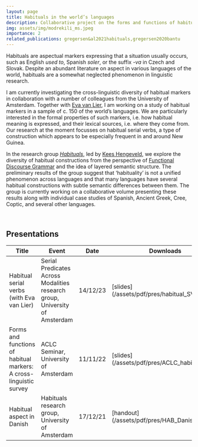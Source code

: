 ```yaml
---
layout: page
title: Habituals in the world’s languages
description: Collaborative project on the forms and functions of habitual markers
img: assets/img/modrekili_ms.jpeg
importance: 2
related_publications: gregersen&al2021habituals,gregersen2020bantu
---
```


Habituals are aspectual markers expressing that a situation usually occurs, such as English _used to_, Spanish _soler_, or the suffix _-va_ in Czech and Slovak. Despite an abundant literature on aspect in various languages of the world, habituals are a somewhat neglected phenomenon in linguistic research.

I am currently investigating the cross-linguistic diversity of habitual markers in collaboration with a number of colleagues from the University of Amsterdam. Together with [Eva van Lier](https://www.uva.nl/en/profile/l/i/e.h.vanlier/e.h.vanlier.html), I am working on a study of habitual markers in a sample of c. 150 of the world’s languages. We are particularly interested in the formal properties of such markers, i.e. how habitual meaning is expressed, and their lexical sources, i.e. where they come from. Our research at the moment focusses on habitual serial verbs, a type of construction which appears to be especially frequent in and around New Guinea.

In the research group _[Habituals](https://aclc.uva.nl/content/research-groups/habituals/habituals.html)_, led by [Kees Hengeveld](http://www.keeshengeveld.nl/), we explore the diversity of habitual constructions from the perspective of [Functional Discourse Grammar](http://www.functionaldiscoursegrammar.org/) and the idea of layered semantic structure. The preliminary results of the group suggest that ‘habituality’ is not a unified phenomenon across languages and that many languages have several habitual constructions with subtle semantic differences between them. The group is currently working on a collaborative volume presenting these results along with individual case studies of Spanish, Ancient Greek, Cree, Coptic, and several other languages.


<br>
<h2>Presentations</h2>
<table>
<colgroup>
<col width="50%" />
<col width="30%" />
<col width="10%" />
<col width="10%" />
</colgroup>
<thead>
<tr class="header">
<th>Title</th>
<th>Event</th>
<th>Date</th>
<th>Downloads</th>
</tr>
</thead>
<tbody>
<tr>
<td markdown="span">Habitual serial verbs (with Eva van Lier)</td>
<td markdown="span">Serial Predicates Across Modalities research group, University of Amsterdam</td>
<td markdown="span">14/12/23</td>
<td markdown="span">[slides](/assets/pdf/pres/habitual_SVCs.pdf)</td>
</tr>
<tr>
<td markdown="span">Forms and functions of habitual markers: A cross-linguistic survey</td>
<td markdown="span">ACLC Seminar, University of Amsterdam</td>
<td markdown="span">11/11/22</td>
<td markdown="span">[slides](/assets/pdf/pres/ACLC_habituals.pdf)</td>
</tr>
<tr>
<td markdown="span">Habitual aspect in Danish</td>
<td markdown="span">Habituals research group, University of Amsterdam</td>
<td markdown="span">17/12/21</td>
<td markdown="span">[handout](/assets/pdf/pres/HAB_Danish.pdf)</td>
</tr>
</tbody>
</table>
<br>